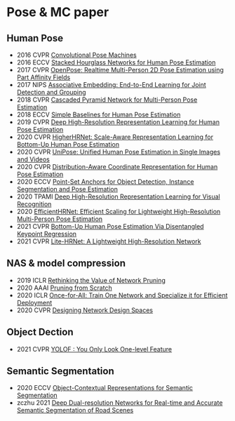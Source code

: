 # Pose & MC paper



Human Pose
---
- 2016 CVPR [Convolutional Pose Machines](https://arxiv.org/pdf/1602.00134)
- 2016 ECCV [Stacked Hourglass Networks for Human Pose Estimation](https://arxiv.org/pdf/1603.06937)
- 2017 CVPR [OpenPose: Realtime Multi-Person 2D Pose Estimation using Part Affinity Fields](https://arxiv.org/pdf/1812.08008)
- 2017 NIPS [Associative Embedding: End-to-End Learning for Joint Detection and Grouping](https://arxiv.org/pdf/1611.05424)
- 2018 CVPR [Cascaded Pyramid Network for Multi-Person Pose Estimation](https://arxiv.org/pdf/1711.07319)
- 2018 ECCV [Simple Baselines for Human Pose Estimation](https://arxiv.org/pdf/1804.06208)
- 2019 CVPR [Deep High-Resolution Representation Learning for Human Pose Estimation](https://arxiv.org/pdf/1902.09212)
- 2020 CVPR [HigherHRNet: Scale-Aware Representation Learning for Bottom-Up Human Pose Estimation](https://arxiv.org/pdf/1908.10357)
- 2020 CVPR [UniPose: Unified Human Pose Estimation in Single Images and Videos](https://arxiv.org/pdf/2001.08095)
- 2020 CVPR [Distribution-Aware Coordinate Representation for Human Pose Estimation](https://arxiv.org/pdf/1910.06278)
- 2020 ECCV [Point-Set Anchors for Object Detection, Instance Segmentation and Pose Estimation](https://arxiv.org/pdf/2007.02846)
- 2020 TPAMI [Deep High-Resolution Representation Learning for Visual Recognition](https://arxiv.org/pdf/1908.07919)
- 2020 [EfficientHRNet: Efficient Scaling for Lightweight High-Resolution Multi-Person Pose Estimation](https://arxiv.org/pdf/2007.08090)
- 2021 CVPR [Bottom-Up Human Pose Estimation Via Disentangled Keypoint Regression](https://arxiv.org/pdf/2104.02300)
- 2021 CVPR [Lite-HRNet: A Lightweight High-Resolution Network](https://arxiv.org/pdf/2104.06403)

NAS & model compression
---
- 2019 ICLR [Rethinking the Value of Network Pruning](https://arxiv.org/pdf/1810.05270)
- 2020 AAAI [Pruning from Scratch](https://arxiv.org/pdf/1909.12579)
- 2020 ICLR [Once-for-All: Train One Network and Specialize it for Efficient Deployment](https://arxiv.org/pdf/1908.09791)
- 2020 CVPR [Designing Network Design Spaces](https://arxiv.org/pdf/2003.13678)

Object Dection
---
- 2021 CVPR [YOLOF : You Only Look One-level Feature
](https://arxiv.org/pdf/2103.09460)

Semantic Segmentation
---
- 2020 ECCV [Object-Contextual Representations for Semantic
Segmentation](https://arxiv.org/pdf/1909.11065)
- zczhu 2021 [Deep Dual-resolution Networks for Real-time and Accurate Semantic Segmentation of Road Scenes](https://arxiv.org/pdf/2101.06085v1.pdf)
